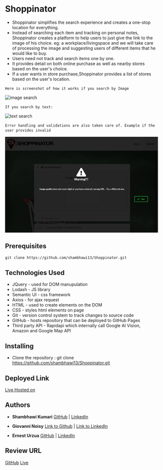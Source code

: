 # Shoppinator
- Shoppinator simplifies the search experience and creates a one-stop location for everything.
- Instead of searching each item and tracking on personal notes, Shoppinator creates a platform to help users to just give the link to the image of his choice. eg: a workplace/livingspace and we will take care of processing the image and suggesting users of different items that he would like to buy.
- Users need not track and search items one by one.
- It provides detail on both online purchase as well as nearby stores based on the user's choice.
- If a user wants in store purchase,Shoppinator provides a list of stores based on the user's location.  


```
Here is screenshot of how it works if you search by Image
```
![image search](/assets/images/Shoppinator-search-image.gif)

```
If you search by text:
```
![text search](/assets/images/shoppinator-search-text.gif)

```
Error handling and validations are also taken care of. Example if the user provides invalid
```
![error](/assets/images/warning.png)

## Prerequisites

```
git clone https://github.com/shambhawi13/Shoppinator.git 
```

## Technologies Used
- JQuery - used for DOM manupulation
- Lodash - JS library
- Semantic UI - css framework
- Axios - for ajax request
- HTML - used to create elements on the DOM
- CSS - styles html elements on page
- Git - version control system to track changes to source code
- GitHub - hosts repository that can be deployed to GitHub Pages
- Third party API - Rapidapi which internally call Google AI Vision, Amazon and Google Map API

## Installing

- Clone the repository : git clone https://github.com/shambhawi13/Shoppinator.git 


## Deployed Link

[Live Hosted on](https://shambhawi13.github.io/Shoppinator/)

## Authors

* **Shambhawi Kumari**
 [GitHub](https://github.com/shambhawi13/) | 
 [LinkedIn](https://www.linkedin.com/in/shambhawi-kumari/)

 * **Giovanni Noisy**
 [Link to Github](https://github.com/GNoisy) | 
 [Link to LinkedIn](https://www.linkedin.com/in/giovanni-noisy-04098989/)

 * **Ernest Urzua**
 [GitHub](https://github.com/ErnestUrzua) | 
 [LinkedIn](https://www.linkedin.com/in/ernesturzua/)

## Review URL

[GitHub](https://github.com/shambhawi13/Shoppinator)
[Live](https://shambhawi13.github.io/Shoppinator/)


